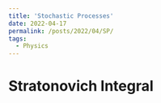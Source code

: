 ```yaml
---
title: 'Stochastic Processes'
date: 2022-04-17
permalink: /posts/2022/04/SP/
tags:
  - Physics
---
```

<!-- MathJax -->
<script type="text/javascript"
  src="https://cdnjs.cloudflare.com/ajax/libs/mathjax/2.7.3/MathJax.js?config=TeX-AMS-MML_HTMLorMML">
</script>

<h1 id="stratonovich-integral">Stratonovich Integral</h1>
